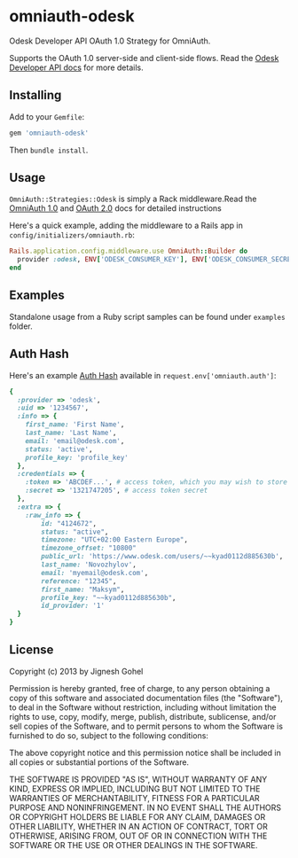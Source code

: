 omniauth-odesk
===============

Odesk Developer API OAuth 1.0 Strategy for OmniAuth.

Supports the OAuth 1.0 server-side and client-side flows. Read the [Odesk Developer API docs](http://developers.odesk.com/w/page/38106543/Authentication-using-OAuth) for more details.

## Installing

Add to your `Gemfile`:

```ruby
gem 'omniauth-odesk'
```

Then `bundle install`.

## Usage

`OmniAuth::Strategies::Odesk` is simply a Rack middleware.Read the [OmniAuth 1.0](https://github.com/intridea/omniauth) and [OAuth 2.0](https://github.com/intridea/oauth2) docs for detailed instructions

Here's a quick example, adding the middleware to a Rails app in `config/initializers/omniauth.rb`:

```ruby
Rails.application.config.middleware.use OmniAuth::Builder do
  provider :odesk, ENV['ODESK_CONSUMER_KEY'], ENV['ODESK_CONSUMER_SECRET']
end
```

## Examples
Standalone usage from a Ruby script samples can be found under `examples` folder.

## Auth Hash

Here's an example [Auth Hash](https://github.com/intridea/omniauth/wiki/Auth-Hash-Schema) available in `request.env['omniauth.auth']`:

```ruby
{
  :provider => 'odesk',
  :uid => '1234567',
  :info => {
    first_name: 'First Name',
    last_name: 'Last Name',
    email: 'email@odesk.com',
    status: 'active',
    profile_key: 'profile_key'
  },
  :credentials => {
    :token => 'ABCDEF...', # access token, which you may wish to store
    :secret => '1321747205', # access token secret
  },
  :extra => {
    :raw_info => {
        id: "4124672",
        status: "active",
        timezone: "UTC+02:00 Eastern Europe",
        timezone_offset: "10800"
        public_url: 'https://www.odesk.com/users/~~kyad0112d885630b',
        last_name: 'Novozhylov',
        email: 'myemail@odesk.com',
        reference: "12345",
        first_name: "Maksym",
        profile_key: "~~kyad0112d885630b",
        id_provider: '1'
  }
}
```

## License

Copyright (c) 2013 by Jignesh Gohel

Permission is hereby granted, free of charge, to any person obtaining a copy of this software and associated documentation files (the "Software"), to deal in the Software without restriction, including without limitation the rights to use, copy, modify, merge, publish, distribute, sublicense, and/or sell copies of the Software, and to permit persons to whom the Software is furnished to do so, subject to the following conditions:

The above copyright notice and this permission notice shall be included in all copies or substantial portions of the Software.

THE SOFTWARE IS PROVIDED "AS IS", WITHOUT WARRANTY OF ANY KIND, EXPRESS OR IMPLIED, INCLUDING BUT NOT LIMITED TO THE WARRANTIES OF MERCHANTABILITY, FITNESS FOR A PARTICULAR PURPOSE AND NONINFRINGEMENT. IN NO EVENT SHALL THE AUTHORS OR COPYRIGHT HOLDERS BE LIABLE FOR ANY CLAIM, DAMAGES OR OTHER LIABILITY, WHETHER IN AN ACTION OF CONTRACT, TORT OR OTHERWISE, ARISING FROM, OUT OF OR IN CONNECTION WITH THE SOFTWARE OR THE USE OR OTHER DEALINGS IN THE SOFTWARE.
